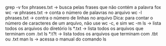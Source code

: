 grep -v fox phrases.txt -> busca pelas frases que não contém a palavra fox
wc -w phrases.txt -> conta o número de palavras no arquivo
wc -l phrases.txt -> contra o número de linhas no arquivo
Dica: para contar o número de caracteres de um arquivo, não use wc -c, e sim wc -m
ls -> lista todos os arquivos do diretório
ls *.txt -> lista todos os arquivos que terminam com .txt
ls *.t?t -> lista todos os arquivos que terminam com .tbt ou .txt
man ls -> acessa o manual do comando ls
